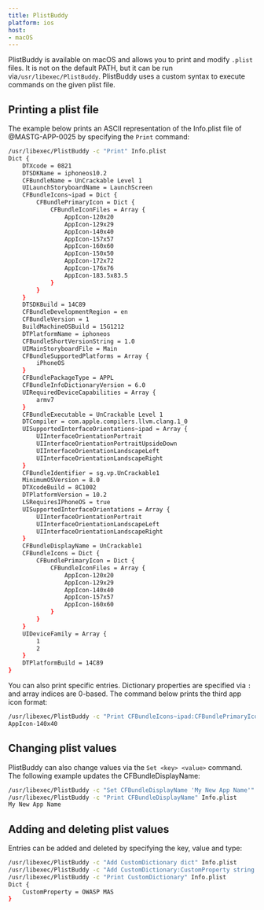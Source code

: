 ```yaml
---
title: PlistBuddy
platform: ios
host:
- macOS
---
```


PlistBuddy is available on macOS and allows you to print and modify `.plist` files. It is not on the default PATH, but it can be run via`/usr/libexec/PlistBuddy`. PlistBuddy uses a custom syntax to execute commands on the given plist file.

## Printing a plist file

The example below prints an ASCII representation of the Info.plist file of @MASTG-APP-0025 by specifying the `Print` command:

```bash
/usr/libexec/PlistBuddy -c "Print" Info.plist
Dict {
    DTXcode = 0821
    DTSDKName = iphoneos10.2
    CFBundleName = UnCrackable Level 1
    UILaunchStoryboardName = LaunchScreen
    CFBundleIcons~ipad = Dict {
        CFBundlePrimaryIcon = Dict {
            CFBundleIconFiles = Array {
                AppIcon-120x20
                AppIcon-129x29
                AppIcon-140x40
                AppIcon-157x57
                AppIcon-160x60
                AppIcon-150x50
                AppIcon-172x72
                AppIcon-176x76
                AppIcon-183.5x83.5
            }
        }
    }
    DTSDKBuild = 14C89
    CFBundleDevelopmentRegion = en
    CFBundleVersion = 1
    BuildMachineOSBuild = 15G1212
    DTPlatformName = iphoneos
    CFBundleShortVersionString = 1.0
    UIMainStoryboardFile = Main
    CFBundleSupportedPlatforms = Array {
        iPhoneOS
    }
    CFBundlePackageType = APPL
    CFBundleInfoDictionaryVersion = 6.0
    UIRequiredDeviceCapabilities = Array {
        armv7
    }
    CFBundleExecutable = UnCrackable Level 1
    DTCompiler = com.apple.compilers.llvm.clang.1_0
    UISupportedInterfaceOrientations~ipad = Array {
        UIInterfaceOrientationPortrait
        UIInterfaceOrientationPortraitUpsideDown
        UIInterfaceOrientationLandscapeLeft
        UIInterfaceOrientationLandscapeRight
    }
    CFBundleIdentifier = sg.vp.UnCrackable1
    MinimumOSVersion = 8.0
    DTXcodeBuild = 8C1002
    DTPlatformVersion = 10.2
    LSRequiresIPhoneOS = true
    UISupportedInterfaceOrientations = Array {
        UIInterfaceOrientationPortrait
        UIInterfaceOrientationLandscapeLeft
        UIInterfaceOrientationLandscapeRight
    }
    CFBundleDisplayName = UnCrackable1
    CFBundleIcons = Dict {
        CFBundlePrimaryIcon = Dict {
            CFBundleIconFiles = Array {
                AppIcon-120x20
                AppIcon-129x29
                AppIcon-140x40
                AppIcon-157x57
                AppIcon-160x60
            }
        }
    }
    UIDeviceFamily = Array {
        1
        2
    }
    DTPlatformBuild = 14C89
}
```

You can also print specific entries. Dictionary properties are specified via `:` and array indices are 0-based. The command below prints the third app icon format:

```bash
/usr/libexec/PlistBuddy -c "Print CFBundleIcons~ipad:CFBundlePrimaryIcon:CFBundleIconFiles:2" Info.plist
AppIcon-140x40
```

## Changing plist values

PlistBuddy can also change values via the `Set <key> <value>` command. The following example updates the CFBundleDisplayName:

```bash
/usr/libexec/PlistBuddy -c "Set CFBundleDisplayName 'My New App Name'" Info.plist
/usr/libexec/PlistBuddy -c "Print CFBundleDisplayName" Info.plist
My New App Name
```

## Adding and deleting plist values

Entries can be added and deleted by specifying the key, value and type:

```bash
/usr/libexec/PlistBuddy -c "Add CustomDictionary dict" Info.plist
/usr/libexec/PlistBuddy -c "Add CustomDictionary:CustomProperty string 'OWASP MAS'" Info.plist
/usr/libexec/PlistBuddy -c "Print CustomDictionary" Info.plist
Dict {
    CustomProperty = OWASP MAS
}
```